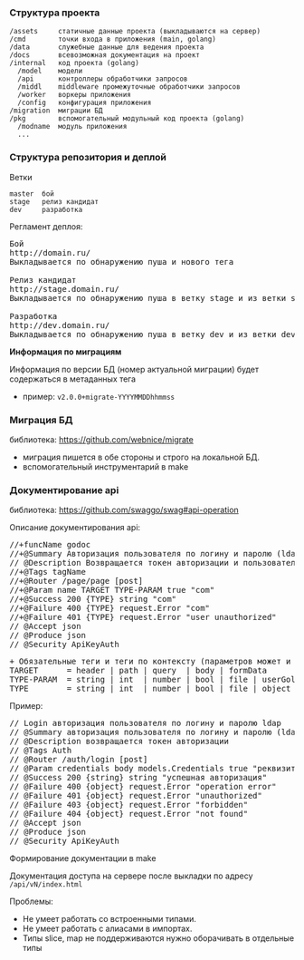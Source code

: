 ### Структура проекта

    /assets     статичные данные проекта (выкладываются на сервер)
    /cmd        точки входа в приложения (main, golang)
    /data       служебные данные для ведения проекта
    /docs       всевозможная документация на проект
    /internal   код проекта (golang)
      /model    модели
      /api      контроллеры обработчики запросов
      /middl    middleware промежуточные обработчики запросов
      /worker   воркеры приложения
      /config   конфигурация приложения
    /migration  миграции БД
    /pkg        вспомогательный модульный код проекта (golang)
      /modname  модуль приложения
      ...

### Структура репозитория и деплой

Ветки

	master  бой
	stage   релиз кандидат
	dev     разработка

Регламент деплоя:

<pre>
Бой
http://domain.ru/
Выкладывается по обнаружению пуша и нового тега 

Релиз кандидат
http://stage.domain.ru/
Выкладывается по обнаружению пуша в ветку stage и из ветки stage

Разработка
http://dev.domain.ru/
Выкладывается по обнаружению пуша в ветку dev и из ветки dev
</pre>

**Информация по миграциям**

Информация по версии БД (номер актуальной миграции) будет содержаться в метаданных тега
*  пример: `v2.0.0+migrate-YYYYMMDDhhmmss`

### Миграция БД
библиотека: https://github.com/webnice/migrate
* миграция пишется в обе стороны и строго на локальной БД.
* вспомогательный инструментарий в make

### Документирование api
библиотека: https://github.com/swaggo/swag#api-operation

Описание документирования api:
<pre>
//+funcName godoc
//+@Summary Авторизация пользователя по логину и паролю (ldap).     пишем кратко о чем речь и что принимает на входе
// @Description Возвращается токен авторизации и пользователья      пишем что возвращает и возможно подробности
//+@Tags tagName                                                    группировка api запросов
//+@Router /page/page [post]                                        относительный роутинг от базового и метод
//+@Param name TARGET TYPE-PARAM true "com"                         входящие параметры
//+@Success 200 {TYPE} string "com"                                 положительный ответ
//+@Failure 400 {TYPE} request.Error "com"                          отрицательный ответ
//+@Failure 401 {TYPE} request.Error "user unauthorized"            пользователь не авторизован
// @Accept json                                                     тип принимаемых данных
// @Produce json                                                    тип возвращаемых данных
// @Security ApiKeyAuth                                             запрос авторизованный по ключу или токену
</pre>

<pre>
+ Обязательные теги и теги по контексту (параметров может и не быть...)
TARGET      = header | path | query  | body | formData
TYPE-PARAM  = string | int  | number | bool | file | userGolangStruct
TYPE        = string | int  | number | bool | file | object | array
</pre>

Пример:
<pre>
// Login авторизация пользователя по логину и паролю ldap
// @Summary авторизация пользователя по логину и паролю (ldap).
// @Description возвращается токен авторизации
// @Tags Auth
// @Router /auth/login [post]
// @Param credentials body models.Credentials true "реквизиты доступа"
// @Success 200 {string} string "успешная авторизация"
// @Failure 400 {object} request.Error "operation error"
// @Failure 401 {object} request.Error "unauthorized"
// @Failure 403 {object} request.Error "forbidden"
// @Failure 404 {object} request.Error "not found"
// @Accept json                                                    
// @Produce json                                                   
// @Security ApiKeyAuth
</pre>

Формирование документации в make

Документация доступа на сервере после выкладки по адресу `/api/vN/index.html`

Проблемы:

* Не умеет работать со встроенными типами.
* Не умеет работать с алиасами в импортах.
* Типы slice, map не поддерживаются нужно оборачивать в отдельные типы
